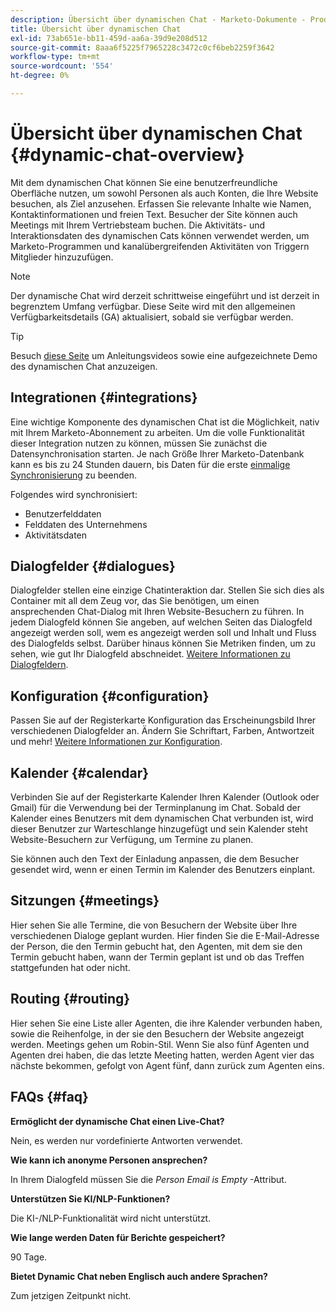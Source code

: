 ```yaml
---
description: Übersicht über dynamischen Chat - Marketo-Dokumente - Produktdokumentation
title: Übersicht über dynamischen Chat
exl-id: 73ab651e-bb11-459d-aa6a-39d9e208d512
source-git-commit: 8aaa6f5225f7965228c3472c0cf6beb2259f3642
workflow-type: tm+mt
source-wordcount: '554'
ht-degree: 0%

---
```


# Übersicht über dynamischen Chat {#dynamic-chat-overview}

Mit dem dynamischen Chat können Sie eine benutzerfreundliche Oberfläche nutzen, um sowohl Personen als auch Konten, die Ihre Website besuchen, als Ziel anzusehen. Erfassen Sie relevante Inhalte wie Namen, Kontaktinformationen und freien Text. Besucher der Site können auch Meetings mit Ihrem Vertriebsteam buchen. Die Aktivitäts- und Interaktionsdaten des dynamischen Cats können verwendet werden, um Marketo-Programmen und kanalübergreifenden Aktivitäten von Triggern Mitglieder hinzuzufügen.

>[!NOTE]
>
>Der dynamische Chat wird derzeit schrittweise eingeführt und ist derzeit in begrenztem Umfang verfügbar. Diese Seite wird mit den allgemeinen Verfügbarkeitsdetails (GA) aktualisiert, sobald sie verfügbar werden.

>[!TIP]
>
>Besuch [diese Seite](https://dcweb.z20.web.core.windows.net/) um Anleitungsvideos sowie eine aufgezeichnete Demo des dynamischen Chat anzuzeigen.

## Integrationen {#integrations}

Eine wichtige Komponente des dynamischen Chat ist die Möglichkeit, nativ mit Ihrem Marketo-Abonnement zu arbeiten. Um die volle Funktionalität dieser Integration nutzen zu können, müssen Sie zunächst die Datensynchronisation starten. Je nach Größe Ihrer Marketo-Datenbank kann es bis zu 24 Stunden dauern, bis Daten für die erste [einmalige Synchronisierung](/help/marketo/product-docs/demand-generation/dynamic-chat/connect-dynamic-chat-to-marketo.md) zu beenden.

Folgendes wird synchronisiert:

* Benutzerfelddaten
* Felddaten des Unternehmens
* Aktivitätsdaten

## Dialogfelder {#dialogues}

Dialogfelder stellen eine einzige Chatinteraktion dar. Stellen Sie sich dies als Container mit all dem Zeug vor, das Sie benötigen, um einen ansprechenden Chat-Dialog mit Ihren Website-Besuchern zu führen. In jedem Dialogfeld können Sie angeben, auf welchen Seiten das Dialogfeld angezeigt werden soll, wem es angezeigt werden soll und Inhalt und Fluss des Dialogfelds selbst. Darüber hinaus können Sie Metriken finden, um zu sehen, wie gut Ihr Dialogfeld abschneidet. [Weitere Informationen zu Dialogfeldern](/help/marketo/product-docs/demand-generation/dynamic-chat/dialogues.md).

## Konfiguration {#configuration}

Passen Sie auf der Registerkarte Konfiguration das Erscheinungsbild Ihrer verschiedenen Dialogfelder an. Ändern Sie Schriftart, Farben, Antwortzeit und mehr! [Weitere Informationen zur Konfiguration](/help/marketo/product-docs/demand-generation/dynamic-chat/configuration.md).

## Kalender {#calendar}

Verbinden Sie auf der Registerkarte Kalender Ihren Kalender (Outlook oder Gmail) für die Verwendung bei der Terminplanung im Chat. Sobald der Kalender eines Benutzers mit dem dynamischen Chat verbunden ist, wird dieser Benutzer zur Warteschlange hinzugefügt und sein Kalender steht Website-Besuchern zur Verfügung, um Termine zu planen.

Sie können auch den Text der Einladung anpassen, die dem Besucher gesendet wird, wenn er einen Termin im Kalender des Benutzers einplant.

## Sitzungen {#meetings}

Hier sehen Sie alle Termine, die von Besuchern der Website über Ihre verschiedenen Dialoge geplant wurden. Hier finden Sie die E-Mail-Adresse der Person, die den Termin gebucht hat, den Agenten, mit dem sie den Termin gebucht haben, wann der Termin geplant ist und ob das Treffen stattgefunden hat oder nicht.

## Routing {#routing}

Hier sehen Sie eine Liste aller Agenten, die ihre Kalender verbunden haben, sowie die Reihenfolge, in der sie den Besuchern der Website angezeigt werden. Meetings gehen um Robin-Stil. Wenn Sie also fünf Agenten und Agenten drei haben, die das letzte Meeting hatten, werden Agent vier das nächste bekommen, gefolgt von Agent fünf, dann zurück zum Agenten eins.

## FAQs {#faq}

**Ermöglicht der dynamische Chat einen Live-Chat?**

Nein, es werden nur vordefinierte Antworten verwendet.

**Wie kann ich anonyme Personen ansprechen?**

In Ihrem Dialogfeld müssen Sie die _Person Email is Empty_ -Attribut.

**Unterstützen Sie KI/NLP-Funktionen?**

Die KI-/NLP-Funktionalität wird nicht unterstützt.

**Wie lange werden Daten für Berichte gespeichert?**

90 Tage.

**Bietet Dynamic Chat neben Englisch auch andere Sprachen?**

Zum jetzigen Zeitpunkt nicht.
